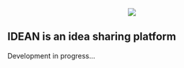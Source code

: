 <div align="center"><img src="https://user-images.githubusercontent.com/94323029/225919486-b08bc008-fe57-4aae-a7fc-c58ab0140e49.png"/></div>

## IDEAN is an idea sharing platform 

Development in progress...
